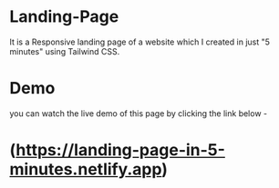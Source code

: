 # Landing-Page
It is a Responsive landing page of a website which I created in just "5 minutes" using Tailwind CSS.

# Demo
you can watch the live demo of this page by clicking the link below -

# (https://landing-page-in-5-minutes.netlify.app)
